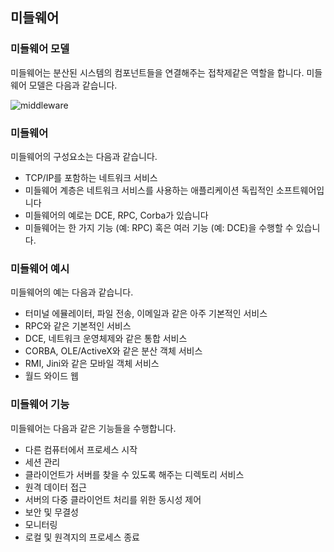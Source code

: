 ## 미들웨어 

### 미들웨어 모델

미들웨어는 분산된 시스템의 컴포넌트들을 연결해주는 접착제같은 역할을 합니다. 미들웨어 모델은 다음과 같습니다.

![middleware](../assets/middleware.gif)

### 미들웨어

미들웨어의 구성요소는 다음과 같습니다.

* TCP/IP를 포함하는 네트워크 서비스
* 미들웨어 계층은 네트워크 서비스를 사용하는 애플리케이션 독립적인 소프트웨어입니다
* 미들웨어의 예로는 DCE, RPC, Corba가 있습니다
* 미들웨어는 한 가지 기능 (예: RPC) 혹은 여러 기능 (예: DCE)을 수행할 수 있습니다.

### 미들웨어 예시

미들웨어의 예는 다음과 같습니다.

* 터미널 에뮬레이터, 파일 전송, 이메일과 같은 아주 기본적인 서비스
* RPC와 같은 기본적인 서비스
* DCE, 네트워크 운영체제와 같은 통합 서비스
* CORBA, OLE/ActiveX와 같은 분산 객체 서비스
* RMI, Jini와 같은 모바일 객체 서비스
* 월드 와이드 웹


### 미들웨어 기능

미들웨어는 다음과 같은 기능들을 수행합니다.

* 다른 컴퓨터에서 프로세스 시작
* 세션 관리
* 클라이언트가 서버를 찾을 수 있도록 해주는 디렉토리 서비스
* 원격 데이터 접근
* 서버의 다중 클라이언트 처리를 위한 동시성 제어
* 보안 및 무결성
* 모니터링
* 로컬 및 원격지의 프로세스 종료
